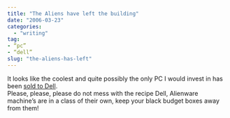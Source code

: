 ```yaml
---
title: "The Aliens have left the building"
date: "2006-03-23"
categories: 
  - "writing"
tag:
- “pc”
- “dell”
slug: "the-aliens-has-left"
---
```


It looks like the coolest and quite possibly the only PC I would invest in has been [sold to Dell][1].  
Please, please, please do not mess with the recipe Dell, Alienware machine’s are in a class of their own, keep your black budget boxes away from them!

[1]:	https://gizmodo.com/gadgets/pcs/dell-buys-alienware-162317.php